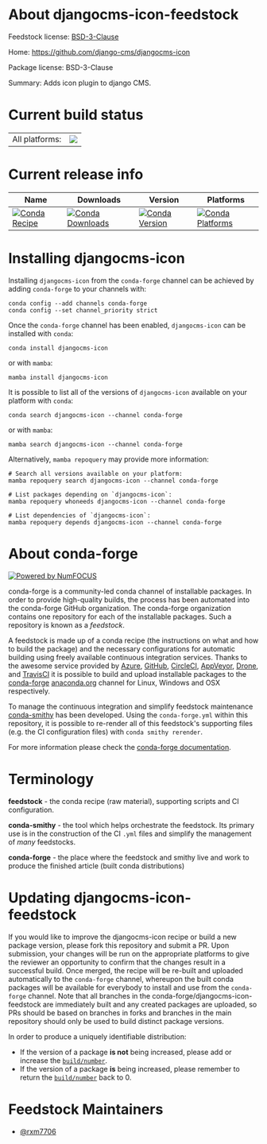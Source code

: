 About djangocms-icon-feedstock
==============================

Feedstock license: [BSD-3-Clause](https://github.com/conda-forge/djangocms-icon-feedstock/blob/main/LICENSE.txt)

Home: https://github.com/django-cms/djangocms-icon

Package license: BSD-3-Clause

Summary: Adds icon plugin to django CMS.

Current build status
====================


<table><tr><td>All platforms:</td>
    <td>
      <a href="https://dev.azure.com/conda-forge/feedstock-builds/_build/latest?definitionId=21132&branchName=main">
        <img src="https://dev.azure.com/conda-forge/feedstock-builds/_apis/build/status/djangocms-icon-feedstock?branchName=main">
      </a>
    </td>
  </tr>
</table>

Current release info
====================

| Name | Downloads | Version | Platforms |
| --- | --- | --- | --- |
| [![Conda Recipe](https://img.shields.io/badge/recipe-djangocms--icon-green.svg)](https://anaconda.org/conda-forge/djangocms-icon) | [![Conda Downloads](https://img.shields.io/conda/dn/conda-forge/djangocms-icon.svg)](https://anaconda.org/conda-forge/djangocms-icon) | [![Conda Version](https://img.shields.io/conda/vn/conda-forge/djangocms-icon.svg)](https://anaconda.org/conda-forge/djangocms-icon) | [![Conda Platforms](https://img.shields.io/conda/pn/conda-forge/djangocms-icon.svg)](https://anaconda.org/conda-forge/djangocms-icon) |

Installing djangocms-icon
=========================

Installing `djangocms-icon` from the `conda-forge` channel can be achieved by adding `conda-forge` to your channels with:

```
conda config --add channels conda-forge
conda config --set channel_priority strict
```

Once the `conda-forge` channel has been enabled, `djangocms-icon` can be installed with `conda`:

```
conda install djangocms-icon
```

or with `mamba`:

```
mamba install djangocms-icon
```

It is possible to list all of the versions of `djangocms-icon` available on your platform with `conda`:

```
conda search djangocms-icon --channel conda-forge
```

or with `mamba`:

```
mamba search djangocms-icon --channel conda-forge
```

Alternatively, `mamba repoquery` may provide more information:

```
# Search all versions available on your platform:
mamba repoquery search djangocms-icon --channel conda-forge

# List packages depending on `djangocms-icon`:
mamba repoquery whoneeds djangocms-icon --channel conda-forge

# List dependencies of `djangocms-icon`:
mamba repoquery depends djangocms-icon --channel conda-forge
```


About conda-forge
=================

[![Powered by
NumFOCUS](https://img.shields.io/badge/powered%20by-NumFOCUS-orange.svg?style=flat&colorA=E1523D&colorB=007D8A)](https://numfocus.org)

conda-forge is a community-led conda channel of installable packages.
In order to provide high-quality builds, the process has been automated into the
conda-forge GitHub organization. The conda-forge organization contains one repository
for each of the installable packages. Such a repository is known as a *feedstock*.

A feedstock is made up of a conda recipe (the instructions on what and how to build
the package) and the necessary configurations for automatic building using freely
available continuous integration services. Thanks to the awesome service provided by
[Azure](https://azure.microsoft.com/en-us/services/devops/), [GitHub](https://github.com/),
[CircleCI](https://circleci.com/), [AppVeyor](https://www.appveyor.com/),
[Drone](https://cloud.drone.io/welcome), and [TravisCI](https://travis-ci.com/)
it is possible to build and upload installable packages to the
[conda-forge](https://anaconda.org/conda-forge) [anaconda.org](https://anaconda.org/)
channel for Linux, Windows and OSX respectively.

To manage the continuous integration and simplify feedstock maintenance
[conda-smithy](https://github.com/conda-forge/conda-smithy) has been developed.
Using the ``conda-forge.yml`` within this repository, it is possible to re-render all of
this feedstock's supporting files (e.g. the CI configuration files) with ``conda smithy rerender``.

For more information please check the [conda-forge documentation](https://conda-forge.org/docs/).

Terminology
===========

**feedstock** - the conda recipe (raw material), supporting scripts and CI configuration.

**conda-smithy** - the tool which helps orchestrate the feedstock.
                   Its primary use is in the construction of the CI ``.yml`` files
                   and simplify the management of *many* feedstocks.

**conda-forge** - the place where the feedstock and smithy live and work to
                  produce the finished article (built conda distributions)


Updating djangocms-icon-feedstock
=================================

If you would like to improve the djangocms-icon recipe or build a new
package version, please fork this repository and submit a PR. Upon submission,
your changes will be run on the appropriate platforms to give the reviewer an
opportunity to confirm that the changes result in a successful build. Once
merged, the recipe will be re-built and uploaded automatically to the
`conda-forge` channel, whereupon the built conda packages will be available for
everybody to install and use from the `conda-forge` channel.
Note that all branches in the conda-forge/djangocms-icon-feedstock are
immediately built and any created packages are uploaded, so PRs should be based
on branches in forks and branches in the main repository should only be used to
build distinct package versions.

In order to produce a uniquely identifiable distribution:
 * If the version of a package **is not** being increased, please add or increase
   the [``build/number``](https://docs.conda.io/projects/conda-build/en/latest/resources/define-metadata.html#build-number-and-string).
 * If the version of a package **is** being increased, please remember to return
   the [``build/number``](https://docs.conda.io/projects/conda-build/en/latest/resources/define-metadata.html#build-number-and-string)
   back to 0.

Feedstock Maintainers
=====================

* [@rxm7706](https://github.com/rxm7706/)

